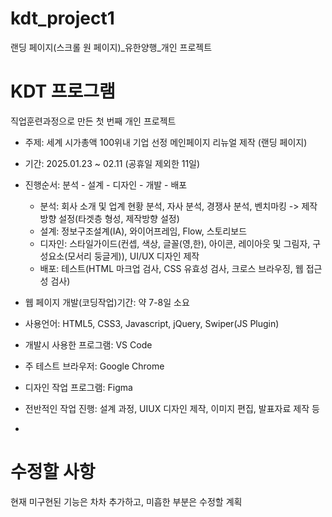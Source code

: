 # kdt_project1
랜딩 페이지(스크롤 원 페이지)_유한양행_개인 프로젝트

# KDT 프로그램
직업훈련과정으로 만든 첫 번째 개인 프로젝트
* 주제: 세계 시가총액 100위내 기업 선정 메인페이지 리뉴얼 제작 (랜딩 페이지)

* 기간: 2025.01.23 ~ 02.11 (공휴일 제외한 11일)
* 진행순서: 분석 - 설계 - 디자인 - 개발 - 배포
  * 분석: 회사 소개 및 업계 현황 분석, 자사 분석, 경쟁사 분석, 벤치마킹 -> 제작방향 설정(타겟층 형성, 제작방향 설정)
  * 설계: 정보구조설계(IA), 와이어프레임, Flow, 스토리보드
  * 디자인: 스타일가이드(컨셉, 색상, 글꼴(영,한), 아이콘, 레이아웃 및 그림자, 구성요소(모서리 둥글게)), UI/UX 디자인 제작
  * 배포: 테스트(HTML 마크업 검사, CSS 유효성 검사, 크로스 브라우징, 웹 접근성 검사)

* 웹 페이지 개발(코딩작업)기간: 약 7-8일 소요
* 사용언어: HTML5, CSS3, Javascript, jQuery, Swiper(JS Plugin)
* 개발시 사용한 프로그램: VS Code
* 주 테스트 브라우저: Google Chrome

* 디자인 작업 프로그램: Figma
 * 전반적인 작업 진행: 설계 과정, UIUX 디자인 제작, 이미지 편집, 발표자료 제작 등
-
# 수정할 사항
현재 미구현된 기능은 차차 추가하고, 미흡한 부분은 수정할 계획
